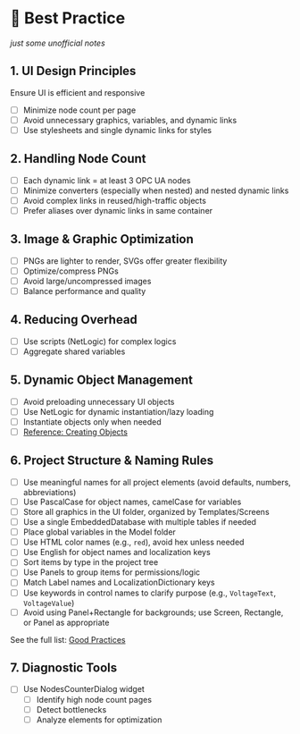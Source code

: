 # 🚀 Best Practice
*just some unofficial notes*

## 1. UI Design Principles
Ensure UI is efficient and responsive
- [ ] Minimize node count per page
- [ ] Avoid unnecessary graphics, variables, and dynamic links
- [ ] Use stylesheets and single dynamic links for styles

## 2. Handling Node Count
- [ ] Each dynamic link = at least 3 OPC UA nodes
- [ ] Minimize converters (especially when nested) and nested dynamic links
- [ ] Avoid complex links in reused/high-traffic objects
- [ ] Prefer aliases over dynamic links in same container

## 3. Image & Graphic Optimization
- [ ] PNGs are lighter to render, SVGs offer greater flexibility
- [ ] Optimize/compress PNGs
- [ ] Avoid large/uncompressed images
- [ ] Balance performance and quality

## 4. Reducing Overhead
- [ ] Use scripts (NetLogic) for complex logics
- [ ] Aggregate shared variables

## 5. Dynamic Object Management
- [ ] Avoid preloading unnecessary UI objects
- [ ] Use NetLogic for dynamic instantiation/lazy loading
- [ ] Instantiate objects only when needed
- [ ] [Reference: Creating Objects](https://github.com/FactoryTalk-Optix/NetLogic_CheatSheet/blob/main/pages/creating-objects.md#iuaobjects)

## 6. Project Structure & Naming Rules
- [ ] Use meaningful names for all project elements (avoid defaults, numbers, abbreviations)
- [ ] Use PascalCase for object names, camelCase for variables
- [ ] Store all graphics in the UI folder, organized by Templates/Screens
- [ ] Use a single EmbeddedDatabase with multiple tables if needed
- [ ] Place global variables in the Model folder
- [ ] Use HTML color names (e.g., `red`), avoid hex unless needed
- [ ] Use English for object names and localization keys
- [ ] Sort items by type in the project tree
- [ ] Use Panels to group items for permissions/logic
- [ ] Match Label names and LocalizationDictionary keys
- [ ] Use keywords in control names to clarify purpose (e.g., `VoltageText`, `VoltageValue`)
- [ ] Avoid using Panel+Rectangle for backgrounds; use Screen, Rectangle, or Panel as appropriate

See the full list: [Good Practices](https://github.com/FactoryTalk-Optix/NetLogic_CheatSheet/blob/main/pages/good-practices.md)

## 7. Diagnostic Tools
- [ ] Use NodesCounterDialog widget
    - [ ] Identify high node count pages
    - [ ] Detect bottlenecks
    - [ ] Analyze elements for optimization
